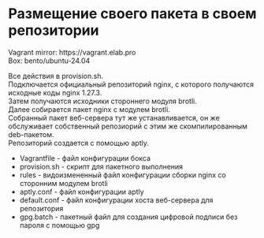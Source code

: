 <h1>Размещение своего пакета в своем репозитории</h1>
<p>
Vagrant mirror: https://vagrant.elab.pro<br>
Box: bento/ubuntu-24.04
</p>

<p>
  Все действия в provision.sh.<br>
  Подключается официальный репозиторий nginx, с которого получаются исходные коды nginx 1.27.3.<br>
  Затем получаются исходники стороннего модуля brotli.<br>
  Далее собирается пакет nginx с модулем brotli.<br>
  Собранный пакет веб-сервера тут же устанавливается, он же обслуживает собственный репозиорий с этим же скомпилированным deb-пакетом.<br>
  Репозиторий создается с помощью aptly.<br>
</p>

<ul>
<li>Vagrantfile - файл конфигурации бокса</li>
<li>provision.sh - скрипт для пакетного выполнения</li>
<li>rules - видоизмененный файл конфигурации сборки nginx со сторонним модулем brotli</li>
<li>aptly.conf - файл конфигурации aptly</li>
<li>default.conf - файл конфигурации хоста веб-сервера для репозитория</li>
<li>gpg.batch - пакетный файл для создания цифровой подписи без пароля с помощью gpg</li>
</ul>
